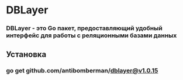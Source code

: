 # DBLayer
### DBLayer - это Go пакет, предоставляющий удобный интерфейс для работы с реляционными базами данных

## Установка
### go get github.com/antibomberman/dblayer@v1.0.15
